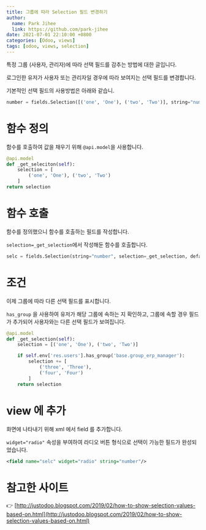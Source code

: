 ```yaml
---
title: 그룹에 따라 Selection 필드 변경하기
author:
  name: Park Jihee
  link: https://github.com/park-jihee
date: 2021-07-01 22:10:00 +0800
categories: [Odoo, views]
tags: [odoo, views, selection]
---
```


특정 그룹 (사용자, 관리자)에 따라 선택 필드를 감추는 방법에 대한 글입니다.

로그인한 유저가 사용자 또는 관리자일 경우에 따라 보여지는 선택 필드를 변경합니다.

기본적인 선택 필드의 사용방법은 아래와 같습니.

```python
number = fields.Selection([('one', 'One'), ('two', 'Two')], string="number")
```

# 함수 정의

함수를 호출하여 값을 채우기 위해 `@api.model`을 사용합니다.

```python
@api.model
def _get_seleciton(self):
	selection = [
		('one', 'One'), ('two', 'Two')
	]
return selection
```

# 함수 호출

함수를 정의했으니 함수를 호출하는 필드를 작성합니다.

`selection=_get_selection`에서 작성해둔 함수를 호출합니다.

```python
selc = fields.Selection(string="number", selection=_get_selection, default="one")
```

# 조건

이제 그룹에 따라 다른 선택 필드를 표시합니다.

`has_group` 을 사용하여 유저가 해당 그룹에 속하는 지 확인하고, 그룹에 속할 경우 필드가 추가되어 사용자와는 다른 선택 필드가 보여집니다.

```python
@api.model
def _get_selection(self):
    selection = [('one', 'One'), ('two', 'Two')]

    if self.env['res.users'].has_group('base.group_erp_manager'):
        selection += [
            ('three', 'Three'),
            ('four', 'Four')
        ]
    return selection
```

# view 에 추가

화면에 나타내기 위해 xml 에서 field 를 추가합니다.

`widget="radio"` 속성을 부여하여 라디오 버튼 형식으로 선택이 가능한 필드가 완성되었습니다.

```xml
<field name="selc" widget="radio" string="number"/>
```

# 참고한 사이트

👉 [http://justodoo.blogspot.com/2019/02/how-to-show-selection-values-based-on.html](http://justodoo.blogspot.com/2019/02/how-to-show-selection-values-based-on.html)

